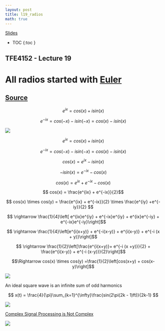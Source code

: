 ```yaml
---
layout: post
title: l19_radios
math: true
---
```


[Slides](/aic2023/assets/slides/l19_radios.html)





* TOC
{:toc }


## TFE4152 - Lecture 19
# All radios started with [Euler](https://en.wikipedia.org/wiki/Leonhard_Euler)

## [Source](https://github.com/wulffern/dic2021/blob/main/lectures/l19_radios.md)


$$ e^{ix} = cos(x)  + i sin(x)$$

$$ e^{-ix} = cos(-x) - i sin(-x) = cos(x) - i sin(x) $$

![](https://upload.wikimedia.org/wikipedia/commons/thumb/3/38/Sine_cosine_plot.svg/800px-Sine_cosine_plot.svg.png)



$$ e^{ix} = cos(x)  + i sin(x)$$

$$ e^{-ix} = cos(-x) - i sin(-x) = cos(x) - i sin(x) $$



$$ cos(x) = e^{ix} - i sin(x)$$

$$ -i sin(x) = e^{-ix} - cos(x)$$

$$ cos(x) = e^{ix} + e^{-ix} - cos(x)$$

$$  cos(x) = \frac{e^{ix} + e^{-ix}}{2}$$


$$ cos(x) \times cos(y) = \frac{e^{ix} + e^{-ix}}{2} \times \frac{e^{iy}
+e^{-iy}}{2} $$

$$ \rightarrow \frac{1}{4}\left[ e^{ix}e^{iy} + e^{-ix}e^{iy} + e^{ix}e^{-iy} + e^{-ix}e^{-iy}\right]$$

$$ \rightarrow \frac{1}{4}\left[e^{i(x+y)} + e^{-i(x-y)} + e^{i(x-y)} + e^{-i (x + y)}\right]$$

$$ \rightarrow \frac{1}{2}\left[\frac{e^{i(x+y)}+ e^{-i (x +y)}}{2} + \frac{e^{i(x-y)} + e^{-i (x-y)}}{2}\right]$$

$$\Rightarrow cos(x) \times cos(y) =\frac{1}{2}\left[cos(x+y) + cos(x-y)\right]$$ 


![](https://upload.wikimedia.org/wikipedia/commons/9/92/Phase_shifter_using_IQ_modulator.gif)

An ideal square wave is an infinite sum of odd harmonics

$$ x(t) = \frac{4}{\pi}\sum_{k=1}^{\infty}\frac{sin(2\pi(2k - 1)ft)}{2k-1} $$

![](https://upload.wikimedia.org/wikipedia/commons/thumb/b/bc/Fourier_series_for_square_wave.gif/350px-Fourier_series_for_square_wave.gif)

[Complex Signal Processing is Not
Complex](https://ieeexplore.ieee.org/stamp/stamp.jsp?arnumber=1333231) 

![](/aic2023/assets/complex.png)









